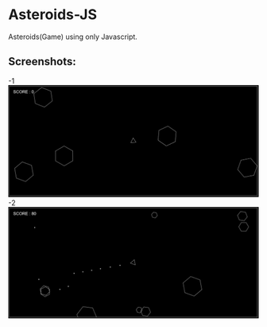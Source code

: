 # Asteroids-JS

Asteroids(Game) using only Javascript.

## Screenshots:

-1![](Screenshots_AS/as1.png)
-2![](Screenshots_AS/as2.png)

